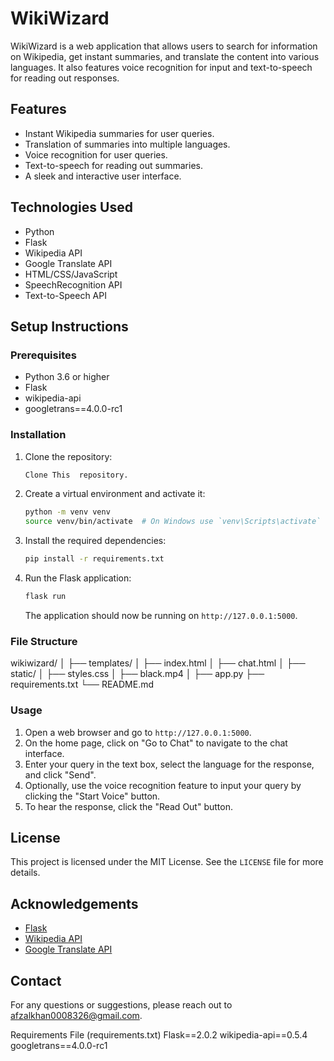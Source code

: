 # WikiWizard

WikiWizard is a web application that allows users to search for information on Wikipedia, get instant summaries, and translate the content into various languages. It also features voice recognition for input and text-to-speech for reading out responses.

## Features

- Instant Wikipedia summaries for user queries.
- Translation of summaries into multiple languages.
- Voice recognition for user queries.
- Text-to-speech for reading out summaries.
- A sleek and interactive user interface.

## Technologies Used

- Python
- Flask
- Wikipedia API
- Google Translate API
- HTML/CSS/JavaScript
- SpeechRecognition API
- Text-to-Speech API

## Setup Instructions

### Prerequisites

- Python 3.6 or higher
- Flask
- wikipedia-api
- googletrans==4.0.0-rc1

### Installation

1. Clone the repository:

    ```bash
   Clone This  repository.
    ```

2. Create a virtual environment and activate it:

    ```bash
    python -m venv venv
    source venv/bin/activate  # On Windows use `venv\Scripts\activate`
    ```

3. Install the required dependencies:

    ```bash
    pip install -r requirements.txt
    ```

4. Run the Flask application:

    ```bash
    flask run
    ```

    The application should now be running on `http://127.0.0.1:5000`.

### File Structure
wikiwizard/
│
├── templates/
│ ├── index.html
│ ├── chat.html
│
├── static/
│ ├── styles.css
│ ├── black.mp4
│
├── app.py
├── requirements.txt
└── README.md

### Usage

1. Open a web browser and go to `http://127.0.0.1:5000`.
2. On the home page, click on "Go to Chat" to navigate to the chat interface.
3. Enter your query in the text box, select the language for the response, and click "Send".
4. Optionally, use the voice recognition feature to input your query by clicking the "Start Voice" button.
5. To hear the response, click the "Read Out" button.

## License

This project is licensed under the MIT License. See the `LICENSE` file for more details.

## Acknowledgements

- [Flask](https://flask.palletsprojects.com/)
- [Wikipedia API](https://wikipedia-api.readthedocs.io/)
- [Google Translate API](https://pypi.org/project/googletrans/)

## Contact

For any questions or suggestions, please reach out to afzalkhan0008326@gmail.com.

Requirements File (requirements.txt)
Flask==2.0.2
wikipedia-api==0.5.4
googletrans==4.0.0-rc1


